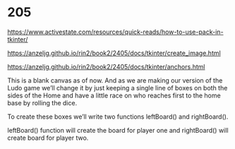 # 205


https://www.activestate.com/resources/quick-reads/how-to-use-pack-in-tkinter/

https://anzeljg.github.io/rin2/book2/2405/docs/tkinter/create_image.html

https://anzeljg.github.io/rin2/book2/2405/docs/tkinter/anchors.html

This is a blank canvas as of now. And as we are making
our version of the Ludo game we’ll change it by just
keeping a single line of boxes on both the sides of the
Home and have a little race on who reaches first to the
home base by rolling the dice.


To create these boxes we’ll write two functions leftBoard()
and rightBoard().

leftBoard() function will create the board for player one
and rightBoard() will create board for player two.
